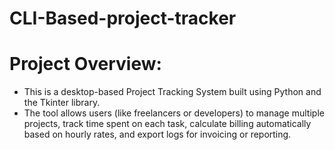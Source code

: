 # CLI-Based-project-tracker

# Project Overview:
- This is a desktop-based Project Tracking System built using Python and the Tkinter library.
- The tool allows users (like freelancers or developers) to manage multiple projects, track time spent on each task, calculate billing automatically based on hourly rates, and export logs for invoicing or reporting.
